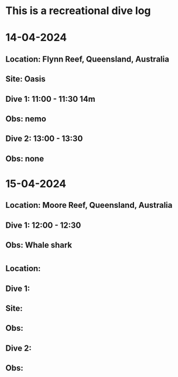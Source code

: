 # This is a recreational dive log

# 14-04-2024
## Location: Flynn Reef, Queensland, Australia
## Site: Oasis
## Dive 1: 11:00 - 11:30 14m
## Obs: nemo
## Dive 2: 13:00 - 13:30
## Obs: none

# 15-04-2024
## Location: Moore Reef, Queensland, Australia
## Dive 1: 12:00 - 12:30
## Obs: Whale shark

#
## Location:
## Dive 1:
## Site:
## Obs:
## Dive 2:
## Obs: